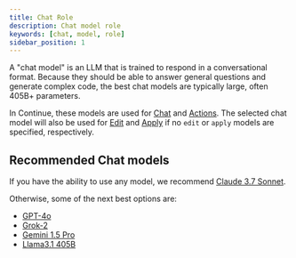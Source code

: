 ```yaml
---
title: Chat Role
description: Chat model role
keywords: [chat, model, role]
sidebar_position: 1
---
```


A "chat model" is an LLM that is trained to respond in a conversational format. Because they should be able to answer general questions and generate complex code, the best chat models are typically large, often 405B+ parameters.

In Continue, these models are used for [Chat](../../chat/how-to-use-it.md) and [Actions](../../actions/how-to-use-it.md). The selected chat model will also be used for [Edit](../../edit/how-to-use-it.md) and [Apply](./apply.mdx) if no `edit` or `apply` models are specified, respectively.

## Recommended Chat models

If you have the ability to use any model, we recommend [Claude 3.7 Sonnet](../model-providers/top-level/anthropic.mdx).

Otherwise, some of the next best options are:

- [GPT-4o](../model-providers/top-level/openai.mdx)
- [Grok-2](../model-providers/top-level/xAI.mdx)
- [Gemini 1.5 Pro](../model-providers/top-level/gemini.mdx)
- [Llama3.1 405B](../tutorials/llama3.1.mdx)
